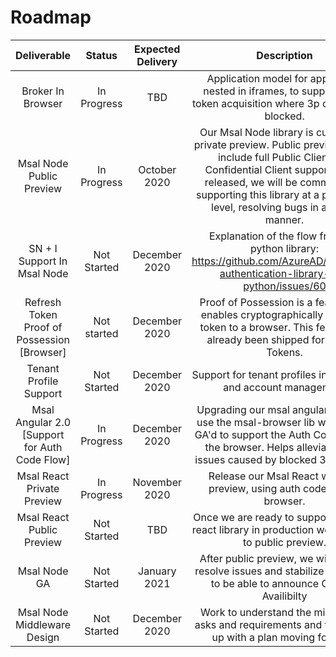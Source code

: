 # Roadmap

**Deliverable**|**Status**|**Expected Delivery**|**Description**
:-----:|:-----:|:-----:|:-----:
Broker In Browser |In Progress|TBD|Application model for application nested in iframes, to support silent token acquisition where 3p cookies are blocked. 
Msal Node Public Preview|In Progress|October 2020|Our Msal Node library is currently in private preview.  Public preview should include full Public Client and Confidential Client support.  When released, we will be committing to supporting this library at a production level, resolving bugs in a timely manner. 
SN + I Support In Msal Node |Not Started|December 2020|Explanation of the flow from our python library: https://github.com/AzureAD/microsoft-authentication-library-for-python/issues/60
Refresh Token Proof of Possession [Browser]|Not started|December 2020|Proof of Possession is a feature that enables cryptographically locking a token to a browser.  This feature has already been shipped for Access Tokens.
Tenant Profile Support |Not Started|December 2020|Support for tenant profiles in our cache and account management
Msal Angular 2.0 [Support for Auth Code Flow]|In Progress|December 2020|Upgrading our msal angular library to use the msal-browser lib we recently GA'd to support the Auth Code Flow in the browser.  Helps alleviate some issues caused by blocked 3p cookies. 
Msal React Private Preview|In Progress|November 2020|Release our Msal React wrapper preview, using auth code flow in browser. 
Msal React Public Preview|Not Started|TBD|Once we are ready to support out msal react library in production we will move to public preview. 
Msal Node GA|Not Started|January 2021|After public preview, we will work to resolve issues and stabilize the library to be able to announce General Availibilty 
Msal Node Middleware Design|Not Started|December 2020|Work to understand the middleware asks and requirements and then come up with a plan moving forward. 
